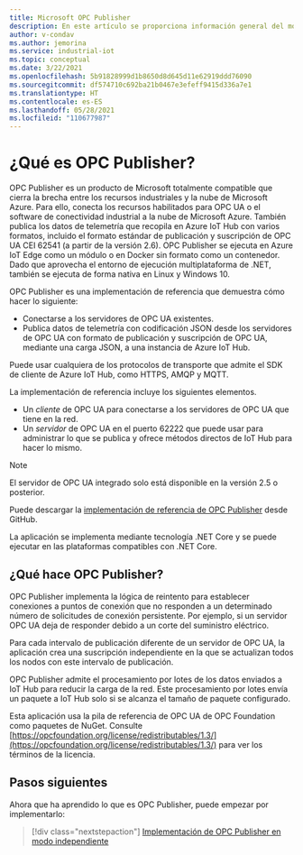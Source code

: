 ```yaml
---
title: Microsoft OPC Publisher
description: En este artículo se proporciona información general del módulo Edge de OPC Publisher.
author: v-condav
ms.author: jemorina
ms.service: industrial-iot
ms.topic: conceptual
ms.date: 3/22/2021
ms.openlocfilehash: 5b91828999d1b8650d8d645d11e62919ddd76090
ms.sourcegitcommit: df574710c692ba21b0467e3efeff9415d336a7e1
ms.translationtype: HT
ms.contentlocale: es-ES
ms.lasthandoff: 05/28/2021
ms.locfileid: "110677987"
---
```

# <a name="what-is-the-opc-publisher"></a>¿Qué es OPC Publisher?

OPC Publisher es un producto de Microsoft totalmente compatible que cierra la brecha entre los recursos industriales y la nube de Microsoft Azure. Para ello, conecta los recursos habilitados para OPC UA o el software de conectividad industrial a la nube de Microsoft Azure. También publica los datos de telemetría que recopila en Azure IoT Hub con varios formatos, incluido el formato estándar de publicación y suscripción de OPC UA CEI 62541 (a partir de la versión 2.6). OPC Publisher se ejecuta en Azure IoT Edge como un módulo o en Docker sin formato como un contenedor. Dado que aprovecha el entorno de ejecución multiplataforma de .NET, también se ejecuta de forma nativa en Linux y Windows 10.

OPC Publisher es una implementación de referencia que demuestra cómo hacer lo siguiente:

- Conectarse a los servidores de OPC UA existentes.
- Publica datos de telemetría con codificación JSON desde los servidores de OPC UA con formato de publicación y suscripción de OPC UA, mediante una carga JSON, a una instancia de Azure IoT Hub.

Puede usar cualquiera de los protocolos de transporte que admite el SDK de cliente de Azure IoT Hub, como HTTPS, AMQP y MQTT.

La implementación de referencia incluye los siguientes elementos.

- Un *cliente* de OPC UA para conectarse a los servidores de OPC UA que tiene en la red.
- Un *servidor* de OPC UA en el puerto 62222 que puede usar para administrar lo que se publica y ofrece métodos directos de IoT Hub para hacer lo mismo.
> [!NOTE]
> El servidor de OPC UA integrado solo está disponible en la versión 2.5 o posterior.


Puede descargar la [implementación de referencia de OPC Publisher](https://github.com/Azure/iot-edge-opc-publisher) desde GitHub.

La aplicación se implementa mediante tecnología .NET Core y se puede ejecutar en las plataformas compatibles con .NET Core.

## <a name="what-does-the-opc-publisher-do"></a>¿Qué hace OPC Publisher?

OPC Publisher implementa la lógica de reintento para establecer conexiones a puntos de conexión que no responden a un determinado número de solicitudes de conexión persistente. Por ejemplo, si un servidor OPC UA deja de responder debido a un corte del suministro eléctrico.

Para cada intervalo de publicación diferente de un servidor de OPC UA, la aplicación crea una suscripción independiente en la que se actualizan todos los nodos con este intervalo de publicación.

OPC Publisher admite el procesamiento por lotes de los datos enviados a IoT Hub para reducir la carga de la red. Este procesamiento por lotes envía un paquete a IoT Hub solo si se alcanza el tamaño de paquete configurado.

Esta aplicación usa la pila de referencia de OPC UA de OPC Foundation como paquetes de NuGet. Consulte [https://opcfoundation.org/license/redistributables/1.3/](https://opcfoundation.org/license/redistributables/1.3/) para ver los términos de la licencia.

## <a name="next-steps"></a>Pasos siguientes
Ahora que ha aprendido lo que es OPC Publisher, puede empezar por implementarlo:

> [!div class="nextstepaction"]
> [Implementación de OPC Publisher en modo independiente](tutorial-publisher-deploy-opc-publisher-standalone.md)
